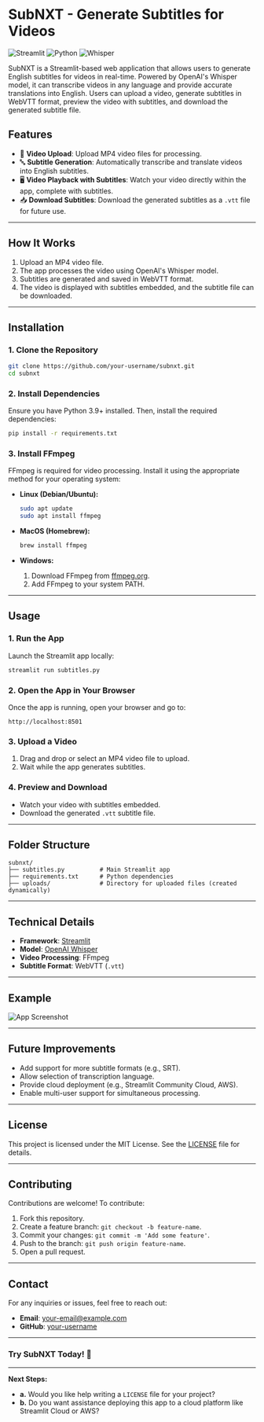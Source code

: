 # **SubNXT - Generate Subtitles for Videos**

![Streamlit](https://img.shields.io/badge/Streamlit-FF4B4B?style=for-the-badge&logo=Streamlit&logoColor=white)
![Python](https://img.shields.io/badge/Python-3776AB?style=for-the-badge&logo=python&logoColor=white)
![Whisper](https://img.shields.io/badge/OpenAI_Whisper-412991?style=for-the-badge&logo=openai&logoColor=white)

SubNXT is a Streamlit-based web application that allows users to generate English subtitles for videos in real-time. Powered by OpenAI's Whisper model, it can transcribe videos in any language and provide accurate translations into English. Users can upload a video, generate subtitles in WebVTT format, preview the video with subtitles, and download the generated subtitle file.

## **Features**
- 🎥 **Video Upload**: Upload MP4 video files for processing.
- 🔤 **Subtitle Generation**: Automatically transcribe and translate videos into English subtitles.
- 🖥️ **Video Playback with Subtitles**: Watch your video directly within the app, complete with subtitles.
- 📥 **Download Subtitles**: Download the generated subtitles as a `.vtt` file for future use.

---

## **How It Works**
1. Upload an MP4 video file.
2. The app processes the video using OpenAI's Whisper model.
3. Subtitles are generated and saved in WebVTT format.
4. The video is displayed with subtitles embedded, and the subtitle file can be downloaded.

---

## **Installation**

### **1. Clone the Repository**
```bash
git clone https://github.com/your-username/subnxt.git
cd subnxt
```

### **2. Install Dependencies**
Ensure you have Python 3.9+ installed. Then, install the required dependencies:
```bash
pip install -r requirements.txt
```

### **3. Install FFmpeg**
FFmpeg is required for video processing. Install it using the appropriate method for your operating system:

- **Linux (Debian/Ubuntu):**
  ```bash
  sudo apt update
  sudo apt install ffmpeg
  ```

- **MacOS (Homebrew):**
  ```bash
  brew install ffmpeg
  ```

- **Windows:**
  1. Download FFmpeg from [ffmpeg.org](https://ffmpeg.org/).
  2. Add FFmpeg to your system PATH.

---

## **Usage**

### **1. Run the App**
Launch the Streamlit app locally:
```bash
streamlit run subtitles.py
```

### **2. Open the App in Your Browser**
Once the app is running, open your browser and go to:
```
http://localhost:8501
```

### **3. Upload a Video**
1. Drag and drop or select an MP4 video file to upload.
2. Wait while the app generates subtitles.

### **4. Preview and Download**
- Watch your video with subtitles embedded.
- Download the generated `.vtt` subtitle file.

---

## **Folder Structure**
```
subnxt/
├── subtitles.py          # Main Streamlit app
├── requirements.txt      # Python dependencies
├── uploads/              # Directory for uploaded files (created dynamically)
```

---

## **Technical Details**
- **Framework**: [Streamlit](https://streamlit.io/)
- **Model**: [OpenAI Whisper](https://github.com/openai/whisper)
- **Video Processing**: FFmpeg
- **Subtitle Format**: WebVTT (`.vtt`)

---

## **Example**
![App Screenshot](https://via.placeholder.com/800x400?text=Add+Screenshot)

---

## **Future Improvements**
- Add support for more subtitle formats (e.g., SRT).
- Allow selection of transcription language.
- Provide cloud deployment (e.g., Streamlit Community Cloud, AWS).
- Enable multi-user support for simultaneous processing.

---

## **License**
This project is licensed under the MIT License. See the [LICENSE](LICENSE) file for details.

---

## **Contributing**
Contributions are welcome! To contribute:
1. Fork this repository.
2. Create a feature branch: `git checkout -b feature-name`.
3. Commit your changes: `git commit -m 'Add some feature'`.
4. Push to the branch: `git push origin feature-name`.
5. Open a pull request.

---

## **Contact**
For any inquiries or issues, feel free to reach out:
- **Email**: your-email@example.com
- **GitHub**: [your-username](https://github.com/your-username)

---

### **Try SubNXT Today! 🚀**

---

**Next Steps:**
- **a.** Would you like help writing a `LICENSE` file for your project?  
- **b.** Do you want assistance deploying this app to a cloud platform like Streamlit Cloud or AWS?
